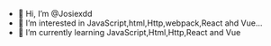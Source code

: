 - 👋 Hi, I’m @Josiexdd
- 👀 I’m interested in JavaScript,html,Http,webpack,React ahd Vue...
- 🌱 I’m currently learning JavaScript,Html,Http,React and Vue

<!---
Josiexdd/Josiexdd is a ✨ special ✨ repository because its `README.md` (this file) appears on your GitHub profile.
--->
